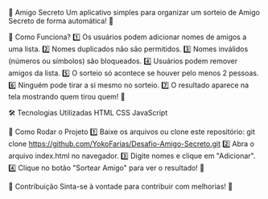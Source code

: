 🎁 Amigo Secreto Um aplicativo simples para organizar um sorteio de Amigo Secreto de forma automática! 🥳

📌 Como Funciona? 1️⃣ Os usuários podem adicionar nomes de amigos a uma lista. 2️⃣ Nomes duplicados não são permitidos. 3️⃣ Nomes inválidos (números ou símbolos) são bloqueados. 4️⃣ Usuários podem remover amigos da lista. 5️⃣ O sorteio só acontece se houver pelo menos 2 pessoas. 6️⃣ Ninguém pode tirar a si mesmo no sorteio. 7️⃣ O resultado aparece na tela mostrando quem tirou quem! 🎉

🛠 Tecnologias Utilizadas HTML CSS JavaScript

🚀 Como Rodar o Projeto 1️⃣ Baixe os arquivos ou clone este repositório: git clone https://github.com/YokoFarias/Desafio-Amigo-Secreto.git 2️⃣ Abra o arquivo index.html no navegador. 3️⃣ Digite nomes e clique em "Adicionar". 4️⃣ Clique no botão "Sortear Amigo" para ver o resultado! 🎁

🤝 Contribuição Sinta-se à vontade para contribuir com melhorias! 🚀
